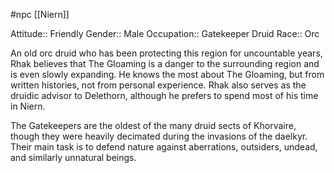  #npc [[Niern]]

Attitude:: Friendly
Gender:: Male
Occupation:: Gatekeeper Druid
Race:: Orc

An old orc druid who has been protecting this region for uncountable years, Rhak believes that The Gloaming is a danger to the surrounding region and is even slowly expanding. He knows the most about The Gloaming, but from written histories, not from personal experience. Rhak also serves as the druidic advisor to Delethorn, although he prefers to spend most of his time in Niern.

The Gatekeepers are the oldest of the many druid sects of Khorvaire, though they were heavily decimated during the invasions of the daelkyr. Their main task is to defend nature against aberrations, outsiders, undead, and similarly unnatural beings.

